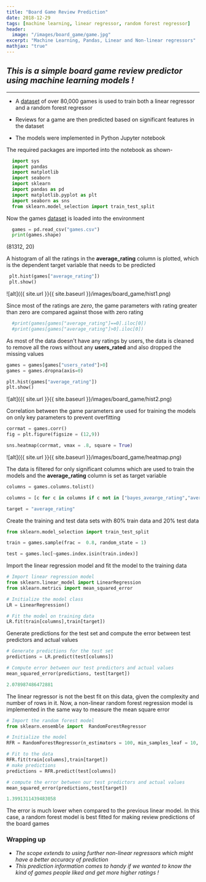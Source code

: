 ```yaml
---
title: "Board Game Review Prediction"
date: 2018-12-29
tags: [machine learning, linear regressor, random forest regressor]
header:
  image: "/images/board_game/game.jpg"
excerpt: "Machine Learning, Pandas, Linear and Non-linear regressors"
mathjax: "true"
---
```


## *This is a simple board game review predictor using machine learning models !*
----
* A [dataset](https://github.com/sravanroy/sravanroy.github.io/tree/master/datasets/board_game_predictor/games.csv) of over 80,000 games is used to train both a linear regressor and a random forest regressor
+ Reviews for a game are then predicted based on significant features in the dataset   
* The models were implemented in Python Jupyter notebook

The required packages are imported into the notebook as shown-
```python
  import sys
  import pandas
  import matplotlib
  import seaborn
  import sklearn 
  import pandas as pd
  import matplotlib.pyplot as plt
  import seaborn as sns
  from sklearn.model_selection import train_test_split
```
Now the games [dataset](https://github.com/sravanroy/sravanroy.github.io/tree/master/datasets/board_game_predictor/games.csv) is loaded into the environment
```python
  games = pd.read_csv("games.csv")
  print(games.shape)
```
 
(81312, 20) 

A histogram of all the ratings in the **average_rating** column is plotted, which is the dependent target variable that needs to be predicted
```python
 plt.hist(games["average_rating"])
 plt.show() 
```
![alt]({{ site.url }}{{ site.baseurl }}/images/board_game/hist1.png)


Since most of the ratings are *zero*, the game parameters with rating greater than zero are compared against those with zero rating
```python
  #print(games[games["average_rating"]==0].iloc[0])
  #print(games[games["average_rating"]>0].iloc[0])
```

As most of the data doesn't have any ratings by users, the data is cleaned to remove all the rows without any **users_rated** and also dropped the missing values
```python
games = games[games["users_rated"]>0]
games = games.dropna(axis=0)

plt.hist(games["average_rating"])
plt.show()
```
![alt]({{ site.url }}{{ site.baseurl }}/images/board_game/hist2.png)

Correlation between the game parameters are used for training the models on only key parameters to prevent overfitting
```python
corrmat = games.corr()
fig = plt.figure(figsize = (12,9))

sns.heatmap(corrmat, vmax = .8, square = True)
```
![alt]({{ site.url }}{{ site.baseurl }}/images/board_game/heatmap.png)

The data is filtered for only significant columns which are used to train the models and the **average_rating** column is set as target variable
```python
columns = games.columns.tolist()

columns = [c for c in columns if c not in ["bayes_avearge_rating","average_rating","type","name","id"]]

target = "average_rating" 
```
Create the training and test data sets with 80% train data and 20% test data 
```python
from sklearn.model_selection import train_test_split

train = games.sample(frac =  0.8, random_state = 1)

test = games.loc[~games.index.isin(train.index)]
```
Import the linear regression model and fit the model to the training data
```python
# Import linear regression model
from sklearn.linear_model import LinearRegression
from sklearn.metrics import mean_squared_error

# Initialize the model class
LR = LinearRegression()

# Fit the model on training data 
LR.fit(train[columns],train[target])
```
Generate predictions for the test set and compute the error between test predictors and actual values
```python
# Generate predictions for the test set
predictions = LR.predict(test[columns])

# Compute error between our test predictors and actual values
mean_squared_error(predictions, test[target])

2.078987486472881
```
The linear regressor is not the best fit on this data, given the complexity and number of rows in it.
Now, a non-linear random forest regression model is implemented in the same way to measure the mean square error
```python
# Import the random forest model
from sklearn.ensemble import  RandomForestRegressor

# Initialize the model
RFR = RandomForestRegressor(n_estimators = 100, min_samples_leaf = 10, random_state = 1)

# Fit to the data
RFR.fit(train[columns],train[target])
# make predictions
predictions = RFR.predict(test[columns])

# compute the error between our test predictors and actual values
mean_squared_error(predictions,test[target])

1.3991311439483058
```
The error is much lower when compared to the previous linear model.
In this case, a random forest model is best fitted for making review predictions of the board games

### Wrapping up

+ *The scope extends to using further non-linear regressors which might have a better accuracy of prediction*
+ *This prediction information comes to handy if we wanted to know the kind of games people liked and get more higher ratings !* 
 



 


